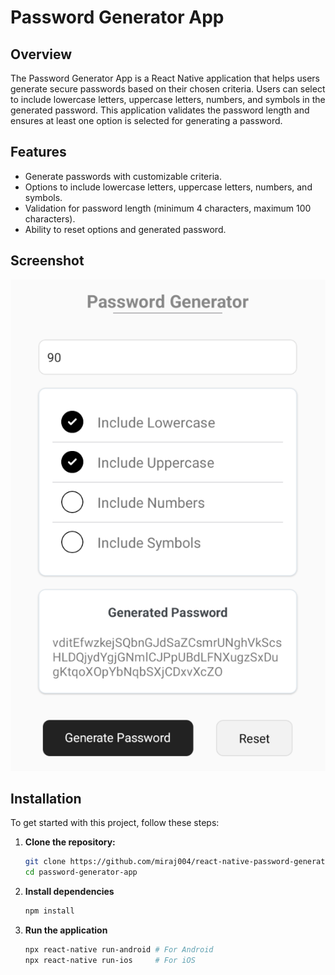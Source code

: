 # Password Generator App

## Overview

The Password Generator App is a React Native application that helps users generate secure passwords based on their chosen criteria. Users can select to include lowercase letters, uppercase letters, numbers, and symbols in the generated password. This application validates the password length and ensures at least one option is selected for generating a password.

## Features

- Generate passwords with customizable criteria.
- Options to include lowercase letters, uppercase letters, numbers, and symbols.
- Validation for password length (minimum 4 characters, maximum 100 characters).
- Ability to reset options and generated password.

## Screenshot

![App Screenshot](./screenshot/PasswordGenerator.png)



## Installation

To get started with this project, follow these steps:

1. **Clone the repository:**
   ```bash
   git clone https://github.com/miraj004/react-native-password-generator-app.git
   cd password-generator-app

2. **Install dependencies**
   ```bash
   npm install

2. **Run the application**
   ```bash
   npx react-native run-android # For Android
   npx react-native run-ios     # For iOS

